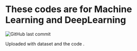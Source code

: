 # These codes are for Machine Learning and DeepLearning  


![GitHub last commit](https://img.shields.io/github/last-commit/surbhiagrawal22/MachineLearning-DeepLearning-codes?style=plastic)


Uploaded with dataset and the code .

